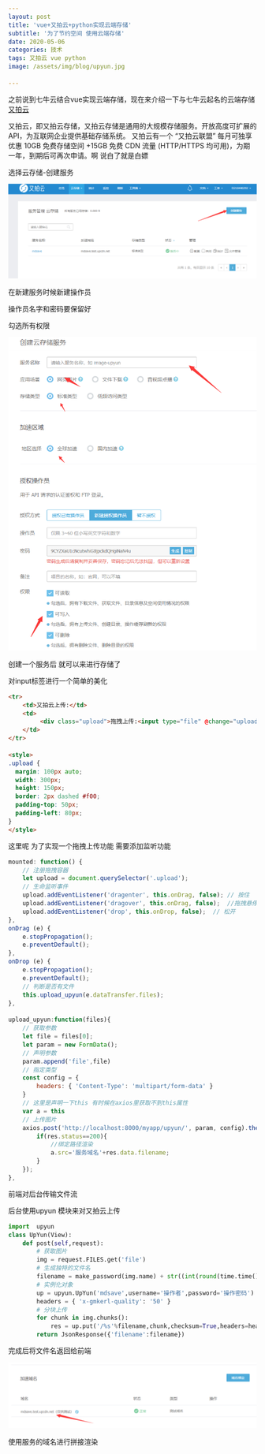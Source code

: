 ```yaml
---
layout: post
title: 'vue+又拍云+python实现云端存储'
subtitle: '为了节约空间 使用云端存储'
date: 2020-05-06
categories: 技术
tags: 又拍云 vue python
image: /assets/img/blog/upyun.jpg

---
```


之前说到七牛云结合vue实现云端存储，现在来介绍一下与七牛云起名的云端存储[又拍云](https://www.upyun.com/)

又拍云，即又拍云存储，又拍云存储是通用的大规模存储服务。开放高度可扩展的API，为互联网企业提供基础存储系统。 又拍云有一个 “又拍云联盟” 每月可独享优惠 10GB 免费存储空间 +15GB 免费 CDN 流量 (HTTP/HTTPS 均可用)，为期一年，到期后可再次申请。啊 说白了就是白嫖 

选择云存储-创建服务

![控制台](/assets/img/youpai/控制台.png)

在新建服务时候新建操作员

操作员名字和密码要保留好

勾选所有权限

![新建服务](/assets/img/youpai/新建服务.png)

创建一个服务后 就可以来进行存储了

对input标签进行一个简单的美化

```html
<tr>	
    <td>又拍云上传:</td>
    <td>
         <div class="upload">拖拽上传:<input type="file" @change="upload_upyun"/></div>
    </td>
</tr>

<style>
.upload {
  margin: 100px auto;
  width: 300px;
  height: 150px;
  border: 2px dashed #f00;
  padding-top: 50px;
  padding-left: 80px;
}
</style>
```

这里呢 为了实现一个拖拽上传功能 需要添加监听功能

```js
mounted: function() {
    // 注册拖拽容器
    let upload = document.querySelector('.upload');
    // 生命监听事件
    upload.addEventListener('dragenter', this.onDrag, false); // 按住
    upload.addEventListener('dragover', this.onDrag, false);  //拖拽悬停
    upload.addEventListener('drop', this.onDrop, false);  // 松开
},
onDrag (e) {
    e.stopPropagation();
    e.preventDefault();
},
onDrop (e) {
    e.stopPropagation();
    e.preventDefault();
    // 判断是否有文件
    this.upload_upyun(e.dataTransfer.files);
},

upload_upyun:function(files){
    // 获取参数
    let file = files[0];
    let param = new FormData();
    // 声明参数
    param.append('file',file)
    // 指定类型
    const config = {
        headers: { 'Content-Type': 'multipart/form-data' }
    } 
    // 这里是声明一下this 有时候在axios里获取不到this属性
    var a = this
    // 上传图片
    axios.post('http://localhost:8000/myapp/upyun/', param, config).then(function(res) {
        if(res.status==200){
            //绑定路径渲染
            a.src='服务域名'+res.data.filename;
        }
    });
},
```

前端对后台传输文件流

后台使用upyun 模块来对又拍云上传

```python
import  upyun
class UpYun(View):
    def post(self,request):
        # 获取图片
        img = request.FILES.get('file')
        # 生成独特的文件名
        filename = make_password(img.name) + str((int(round(time.time() * 1000)))) + ".jpg"
        # 实例化对象
        up = upyun.UpYun('mdsave',username='操作者',password='操作密码')
        headers = { 'x-gmkerl-quality': '50' }
        # 分块上传
        for chunk in img.chunks():
            res = up.put('/%s'%filename,chunk,checksum=True,headers=headers)
        return JsonResponse({'filename':filename})
```

完成后将文件名返回给前端

![域名](/assets/img/youpai/域名.png)

使用服务的域名进行拼接渲染